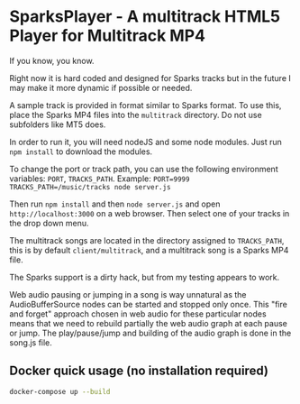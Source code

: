 SparksPlayer - A multitrack HTML5 Player for Multitrack MP4
===========
If you know, you know.

Right now it is hard coded and designed for Sparks tracks but in the future I may make it more dynamic if possible or needed.

A sample track is provided in format similar to Sparks format. To use this, place the Sparks MP4 files into the `multitrack` directory. Do not use subfolders like MT5 does.

In order to run it, you will need nodeJS and some node modules. Just run `npm install` to download the modules.

To change the port or track path, you can use the following environment variables:
`PORT`, `TRACKS_PATH`. Example: `PORT=9999 TRACKS_PATH=/music/tracks node server.js`

Then run `npm install` and then `node server.js` and open `http://localhost:3000` on a web browser. Then select one of your tracks in the drop down menu.

The multitrack songs are located in the directory assigned to `TRACKS_PATH`, this is by default `client/multitrack`, and a multitrack song is a Sparks MP4 file.

The Sparks support is a dirty hack, but from my testing appears to work.

Web audio pausing or jumping in a song is way unnatural as the AudioBufferSource nodes can be started and stopped only once. This "fire and forget" approach chosen in web audio for these particular nodes means that we need to rebuild partially the web audio graph at each pause or jump. The play/pause/jump and building of the audio graph is done in the song.js file.

Docker quick usage (no installation required)
-----------

```bash
docker-compose up --build
```
